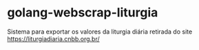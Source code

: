 # golang-webscrap-liturgia
Sistema para exportar os valores da liturgia diária retirada do site https://liturgiadiaria.cnbb.org.br/
